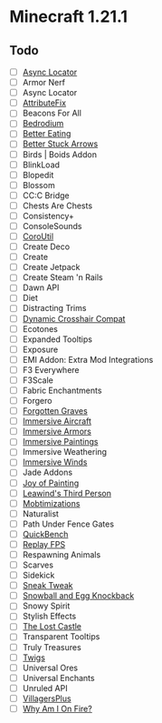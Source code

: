 # Minecraft 1.21.1

## Todo

- [ ] [Async Locator](https://github.com/ryleu/armor-nerf/issues/2)
- [ ] Armor Nerf
- [ ] Async Locator
- [ ] [AttributeFix](https://github.com/Darkhax-Minecraft/AttributeFix/issues/56)
- [ ] Beacons For All
- [ ] [Bedrodium](https://github.com/Kirilliriks/Bedrodium/issues/16)
- [ ] [Better Eating](https://github.com/qtquwu/Better-Eating-Mod/issues/17)
- [ ] [Better Stuck Arrows](https://github.com/mrsterner/BetterStuckArrows/issues/3)
- [ ] Birds | Boids Addon
- [ ] BlinkLoad
- [ ] Blopedit
- [ ] Blossom
- [ ] CC:C Bridge
- [ ] Chests Are Chests
- [ ] Consistency+
- [ ] ConsoleSounds
- [ ] [CoroUtil](https://github.com/Corosauce/mobtimizations/issues/3)
- [ ] Create Deco
- [ ] Create
- [ ] Create Jetpack
- [ ] Create Steam 'n Rails
- [ ] Dawn API
- [ ] Diet
- [ ] Distracting Trims
- [ ] [Dynamic Crosshair Compat](https://github.com/Crendgrim/DynamicCrosshairCompat/issues/42)
- [ ] Ecotones
- [ ] Expanded Tooltips
- [ ] Exposure
- [ ] EMI Addon: Extra Mod Integrations
- [ ] F3 Everywhere
- [ ] F3Scale
- [ ] Fabric Enchantments
- [ ] Forgero
- [ ] [Forgotten Graves](https://github.com/ginsm/forgotten-graves/issues/93)
- [ ] [Immersive Aircraft](https://github.com/Luke100000/ImmersiveAircraft/issues/193)
- [ ] [Immersive Armors](https://github.com/Luke100000/ImmersiveAircraft/issues/193)
- [ ] [Immersive Paintings](https://modrinth.com/mod/immersive-paintings)
- [ ] Immersive Weathering
- [ ] [Immersive Winds](https://github.com/wVibzz/ImmersiveWinds/issues/26)
- [ ] Jade Addons
- [ ] [Joy of Painting](https://github.com/ercanserteli/xercamods/issues/127)
- [ ] [Leawind's Third Person](https://github.com/Leawind/Third-Person/issues/111)
- [ ] [Mobtimizations](https://github.com/Corosauce/mobtimizations/issues/3)
- [ ] Naturalist
- [ ] Path Under Fence Gates
- [ ] [QuickBench](https://github.com/Modflower/QuickBench/issues/8)
- [ ] [Replay FPS](https://github.com/Igrium/ReplayFPS/issues/9)
- [ ] Respawning Animals
- [ ] Scarves
- [ ] Sidekick
- [ ] [Sneak Tweak](https://github.com/Lortseam/sneak-tweak/issues/9)
- [ ] [Snowball and Egg Knockback](https://github.com/capitalistspz/SnowballKB/issues/2)
- [ ] Snowy Spirit
- [ ] Stylish Effects
- [ ] [The Lost Castle](https://github.com/Team-Remastered/The-Lost-Castle-Forge/issues/8)
- [ ] Transparent Tooltips
- [ ] Truly Treasures
- [ ] [Twigs](https://github.com/N1nn1/twigs/pull/21)
- [ ] Universal Ores
- [ ] Universal Enchants
- [ ] Unruled API
- [ ] [VillagersPlus](https://github.com/finallion/VillagersPlus/issues/33)
- [ ] [Why Am I On Fire?](https://github.com/Ellivers/Why-Am-I-on-Fire/pull/12)

